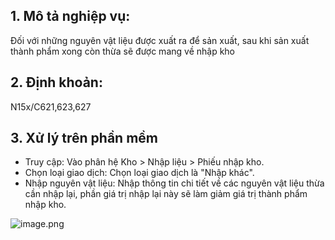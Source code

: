 ## 1. Mô tả nghiệp vụ:
Đối với những nguyên vật liệu được xuất ra để sản xuất, sau khi sản xuất thành phẩm xong còn thừa sẽ được mang về nhập kho

## 2. Định khoản:
N15x/C621,623,627

## 3. Xử lý trên phần mềm
*   Truy cập: Vào phân hệ Kho > Nhập liệu > Phiếu nhập kho.
*   Chọn loại giao dịch: Chọn loại giao dịch là \"Nhập khác\".
*   Nhập nguyên vật liệu: Nhập thông tin chi tiết về các nguyên vật liệu thừa cần nhập lại, phần giá trị nhập lại này sẽ làm giảm giá trị thành phẩm nhập kho.

![image.png](https://wiki.arito.vn/test/download/file?_id=67aec5493f3907f09b61e16f)